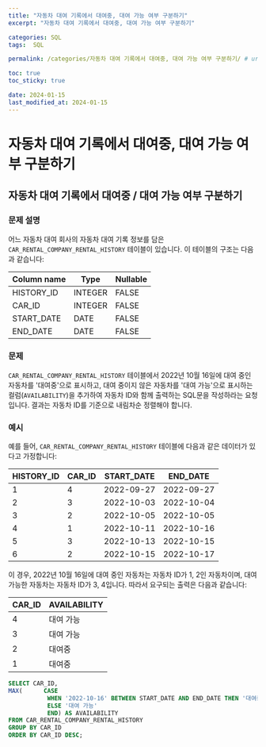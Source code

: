 ```yaml
---
title: "자동차 대여 기록에서 대여중, 대여 가능 여부 구분하기"
excerpt: "자동차 대여 기록에서 대여중, 대여 가능 여부 구분하기"

categories: SQL
tags:  SQL

permalink: /categories/자동차 대여 기록에서 대여중, 대여 가능 여부 구분하기/ # url

toc: true
toc_sticky: true

date: 2024-01-15
last_modified_at: 2024-01-15
---
```


# 자동차 대여 기록에서 대여중, 대여 가능 여부 구분하기

## 자동차 대여 기록에서 대여중 / 대여 가능 여부 구분하기

### 문제 설명
어느 자동차 대여 회사의 자동차 대여 기록 정보를 담은 `CAR_RENTAL_COMPANY_RENTAL_HISTORY` 테이블이 있습니다. 이 테이블의 구조는 다음과 같습니다:

| Column name | Type    | Nullable |
|-------------|---------|----------|
| HISTORY_ID  | INTEGER | FALSE    |
| CAR_ID      | INTEGER | FALSE    |
| START_DATE  | DATE    | FALSE    |
| END_DATE    | DATE    | FALSE    |

### 문제
`CAR_RENTAL_COMPANY_RENTAL_HISTORY` 테이블에서 2022년 10월 16일에 대여 중인 자동차를 '대여중'으로 표시하고, 대여 중이지 않은 자동차를 '대여 가능'으로 표시하는 컬럼(`AVAILABILITY`)을 추가하여 자동차 ID와 함께 출력하는 SQL문을 작성하라는 요청입니다. 결과는 자동차 ID를 기준으로 내림차순 정렬해야 합니다.

### 예시
예를 들어, `CAR_RENTAL_COMPANY_RENTAL_HISTORY` 테이블에 다음과 같은 데이터가 있다고 가정합니다:

| HISTORY_ID | CAR_ID | START_DATE | END_DATE   |
|------------|--------|------------|------------|
| 1          | 4      | 2022-09-27 | 2022-09-27 |
| 2          | 3      | 2022-10-03 | 2022-10-04 |
| 3          | 2      | 2022-10-05 | 2022-10-05 |
| 4          | 1      | 2022-10-11 | 2022-10-16 |
| 5          | 3      | 2022-10-13 | 2022-10-15 |
| 6          | 2      | 2022-10-15 | 2022-10-17 |

이 경우, 2022년 10월 16일에 대여 중인 자동차는 자동차 ID가 1, 2인 자동차이며, 대여 가능한 자동차는 자동차 ID가 3, 4입니다. 따라서 요구되는 출력은 다음과 같습니다:

| CAR_ID | AVAILABILITY |
|--------|--------------|
| 4      | 대여 가능    |
| 3      | 대여 가능    |
| 2      | 대여중       |
| 1      | 대여중       |

```sql
SELECT CAR_ID, 
MAX(      CASE 
           WHEN '2022-10-16' BETWEEN START_DATE AND END_DATE THEN '대여중' 
           ELSE '대여 가능' 
           END) AS AVAILABILITY
FROM CAR_RENTAL_COMPANY_RENTAL_HISTORY
GROUP BY CAR_ID
ORDER BY CAR_ID DESC;
```
